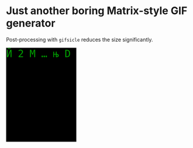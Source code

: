 # Just another boring Matrix-style GIF generator

Post-processing with `gifsicle` reduces the size significantly.

![Matrix has you](matrix.gif)
